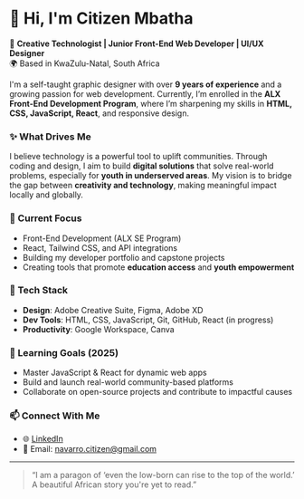 # 👋 Hi, I'm Citizen Mbatha

🎨 **Creative Technologist | Junior Front-End Web Developer | UI/UX Designer**  
🌍 Based in KwaZulu-Natal, South Africa  

I'm a self-taught graphic designer with over **9 years of experience** and a growing passion for web development. Currently, I’m enrolled in the **ALX Front-End Development Program**, where I’m sharpening my skills in **HTML, CSS, JavaScript, React**, and responsive design.

### ✨ What Drives Me  
I believe technology is a powerful tool to uplift communities. Through coding and design, I aim to build **digital solutions** that solve real-world problems, especially for **youth in underserved areas**. My vision is to bridge the gap between **creativity and technology**, making meaningful impact locally and globally.

### 💼 Current Focus
- Front-End Development (ALX SE Program)
- React, Tailwind CSS, and API integrations
- Building my developer portfolio and capstone projects
- Creating tools that promote **education access** and **youth empowerment**

### 🧰 Tech Stack
- **Design**: Adobe Creative Suite, Figma, Adobe XD  
- **Dev Tools**: HTML, CSS, JavaScript, Git, GitHub, React (in progress)  
- **Productivity**: Google Workspace, Canva  

### 🌱 Learning Goals (2025)
- Master JavaScript & React for dynamic web apps  
- Build and launch real-world community-based platforms  
- Collaborate on open-source projects and contribute to impactful causes  

### 📫 Connect With Me
- 🌐 [LinkedIn](https://www.linkedin.com/in/citizen-navarro-68813472/)
- 📧 Email: navarro.citizen@gmail.com 

---

> “I am a paragon of ‘even the low-born can rise to the top of the world.’ A beautiful African story you're yet to read.”

